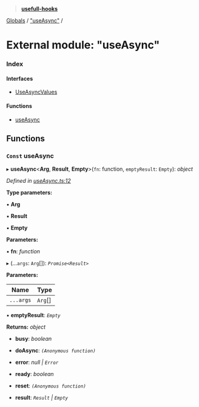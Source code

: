 > **[usefull-hooks](../README.md)**

[Globals](../README.md) / ["useAsync"](_useasync_.md) /

# External module: "useAsync"

### Index

#### Interfaces

* [UseAsyncValues](../interfaces/_useasync_.useasyncvalues.md)

#### Functions

* [useAsync](_useasync_.md#const-useasync)

## Functions

### `Const` useAsync

▸ **useAsync**<**Arg**, **Result**, **Empty**>(`fn`: function, `emptyResult`: `Empty`): *object*

*Defined in [useAsync.ts:12](https://github.com/FujiHaruka/usefull-hooks/blob/e7b36a2/src/useAsync.ts#L12)*

**Type parameters:**

▪ **Arg**

▪ **Result**

▪ **Empty**

**Parameters:**

▪ **fn**: *function*

▸ (...`args`: `Arg`[]): *`Promise<Result>`*

**Parameters:**

Name | Type |
------ | ------ |
`...args` | `Arg`[] |

▪ **emptyResult**: *`Empty`*

**Returns:** *object*

* **busy**: *boolean*

* **doAsync**: *`(Anonymous function)`*

* **error**: *null | `Error`*

* **ready**: *boolean*

* **reset**: *`(Anonymous function)`*

* **result**: *`Result` | `Empty`*